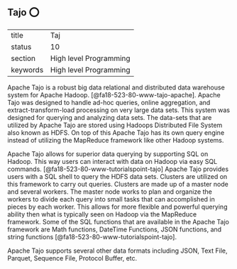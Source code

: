 ## Tajo :o:


|          |                        |
| -------- | ---------------------- |
| title    | Taj                    | 
| status   | 10                     |
| section  | High level Programming |
| keywords | High level Programming |



Apache Tajo is a robust big data relational and distributed data warehouse system for Apache Hadoop. [@fa18-523-80-www-tajo-apache]. Apache Tajo was designed to handle ad-hoc queries, online aggregation, and extract-transform-load processing on very large data sets. This system was designed for querying and analyzing data sets. The data-sets that are utilized by Apache Tajo are stored using Hadoops Distributed File System also known as HDFS. On top of this Apache Tajo has its own query engine instead of utilizing the MapReduce framework like other Hadoop systems.

Apache Tajo allows for superior data querying by supporting SQL on Hadoop. This way users can interact with data on Hadoop via easy SQL commands. [@fa18-523-80-www-tutorialspoint-tajo] Apache Tajo provides users with a SQL shell to query the HDFS data sets. Clusters are utilized on this framework to carry out queries. Clusters are made up of a master node and several workers. The master node works to plan and organize the workers to divide each query into small tasks that can accomplished in pieces by each worker. This allows for more flexible and powerful querying ability then what is typically seen on Hadoop via the MapReduce framework. Some of the SQL functions that are available in the Apache Tajo framework are Math functions, DateTime Functions, JSON functions, and string functions [@fa18-523-80-www-tutorialspoint-tajo].

Apache Tajo supports several other data formats including JSON, Text File, Parquet, Sequence File, Protocol Buffer, etc.


     

